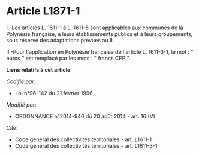 # Article L1871-1

I.-Les articles L. 1611-1 à L. 1611-5 sont applicables aux communes de la Polynésie française, à leurs établissements publics
et à leurs groupements, sous réserve des adaptations prévues au II. 

II.-Pour l'application en Polynésie française de l'article L. 1611-3-1, le mot : " euros " est remplacé par les mots : "
francs CFP ".

**Liens relatifs à cet article**

_Codifié par_:

  - Loi n°96-142 du 21 février 1996

_Modifié par_:

  - ORDONNANCE n°2014-946 du 20 août 2014 - art. 16 (V)

_Cite_:

  - Code général des collectivités territoriales - art. L1611-1
  - Code général des collectivités territoriales - art. L1611-3-1
